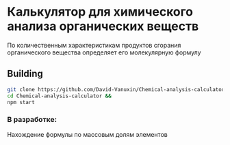 # Калькулятор для химического анализа органических веществ
 
По количественным характеристикам продуктов сгорания органического вещества определяет его молекулярную формулу

## Building
```bash
git clone https://github.com/David-Vanuxin/Chemical-analysis-calculator.git &&
cd Chemical-analysis-calculator &&
npm start
```

### В разработке:

Нахождение формулы по массовым долям элементов

